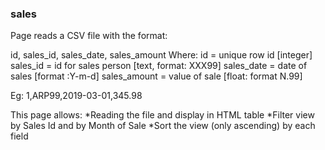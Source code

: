 ### sales

Page reads a CSV file with the format:

id, sales_id, sales_date, sales_amount
Where:
id = unique row id [integer]
sales_id = id for sales person [text, format: XXX99]
sales_date = date of sales [format :Y-m-d]
sales_amount = value of sale [float: format N.99]

Eg: 
1,ARP99,2019-03-01,345.98

This page allows:
*Reading the file and display in HTML table
*Filter view by Sales Id and by Month of Sale
*Sort the view (only ascending) by each field
